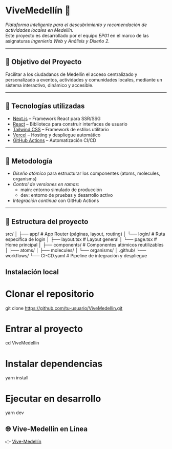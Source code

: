 # ViveMedellín 🌆

*Plataforma inteligente para el descubrimiento y recomendación de actividades locales en Medellín.*  
Este proyecto es desarrollado por el equipo *EP01* en el marco de las asignaturas *Ingeniería Web* y *Análisis y Diseño 2*.

---

## 📌 Objetivo del Proyecto

Facilitar a los ciudadanos de Medellín el acceso centralizado y personalizado a eventos, actividades y comunidades locales, mediante un sistema interactivo, dinámico y accesible.

---

## 🚀 Tecnologías utilizadas

- [Next.js](https://nextjs.org/) – Framework React para SSR/SSG
- [React](https://reactjs.org/) – Biblioteca para construir interfaces de usuario
- [Tailwind CSS](https://tailwindcss.com/) – Framework de estilos utilitario
- [Vercel](https://vercel.com/) – Hosting y despliegue automático
- [GitHub Actions](https://github.com/features/actions) – Automatización CI/CD

---

## 🧠 Metodología

- *Diseño atómico* para estructurar los componentes (atoms, molecules, organisms)
- *Control de versiones en ramas*:
  - main: entorno simulado de producción
  - dev: entorno de pruebas y desarrollo activo
- *Integración continua* con GitHub Actions

---

## 📁 Estructura del proyecto
src/
│
├── app/                   # App Router (páginas, layout, routing)
│   └── login/             # Ruta específica de login
│   ├── layout.tsx         # Layout general
│   └── page.tsx           # Home principal
│
├── components/            # Componentes atómicos reutilizables
│   ├── atoms/
│   ├── molecules/
│   └── organisms/
│
.github/
└── workflows/
    └── CI-CD.yaml         # Pipeline de integración y despliegue

## Instalación local
# Clonar el repositorio
git clone https://github.com/tu-usuario/ViveMedellin.git

# Entrar al proyecto
cd ViveMedellin

# Instalar dependencias
yarn install

# Ejecutar en desarrollo
yarn dev

## 🌐 Vive-Medellín en Línea

👉 [Vive-Medellín](https://vive-medellin.vercel.app/)
